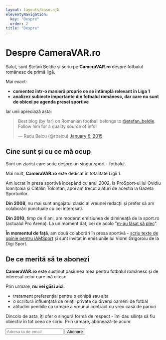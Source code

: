 ```yaml
---
layout: layouts/base.njk
eleventyNavigation:
  key: "Despre"
  order: 2
title: "Despre"
---
```

# Despre CameraVAR.ro

Salut, sunt Ștefan Beldie și scriu pe **CameraVAR.ro** despre fotbalul românesc de primă ligă.

Mai exact:

*   **comentez într-o manieră proprie ce se întâmplă relevant în Liga 1**
*   **analizez subiecte importante din fotbalul românesc, dar care nu sunt de obicei pe agenda presei sportive**

Iar unii apreciază asta:

> Best blog (by far) on Romanian football belongs to [@stefan\_beldie](https://twitter.com/stefan_beldie?ref_src=twsrc%5Etfw&ref=cameravar.ro). Follow him for a quality source of info!
> 
> — Radu Baicu (@rbaicu) [January 6, 2015](https://twitter.com/rbaicu/status/552524606717038593?ref_src=twsrc%5Etfw&ref=cameravar.ro)

Cine sunt și cu ce mă ocup
--------------------------

Sunt un ziarist care scrie despre un singur sport - fotbalul.

Mai mult, **CameraVAR.ro** este dedicat în totalitate Ligii 1.

Am lucrat în presa sportivă începând cu anul 2002, la ProSport-ul lui Ovidiu Ioanițoaia și Cătălin Tolontan, apoi am trecut alături de aceștia la Gazeta Sporturilor.

**Din 2008**, nu mai sunt angajatul clasic al vreunei redacții și prefer să am colaborări punctuale cu cei interesați.

**Din 2010**, timp de 4 ani, am moderat emisiunea de dimineață de la sport.ro (actualul Pro Arena). La un moment dat, cei de acolo "[m-au lăsat să plec](https://www.cameravar.ro/plecare-beldie-sport-ro/)".

**În momentul de față**, am două colaborări în presa sportivă - [scriu texte de opinie pentru iAMSport](https://iamsport.ro/autor/stefan-beldie/) și sunt invitat în emisiunile lui Viorel Grigoroiu de la Digi Sport.

De ce merită să te abonezi
--------------------------

**CameraVAR.ro** este susținut pasiunea mea pentru fotbalul românesc și de interesul celor care mă citesc.

Prin urmare, **nu vei găsi aici**:

*   tratament preferențial pentru o echipă sau alta
*   o scriitură influențată de relații private cu diverși oameni de fotbal
*   atitudini penibile ca urmare a vreunui contract cu vreo casă de pariuri

Dincolo de asta, îți ofer o singură formă de respect - îmi dau silința să fiu obiectiv în tot ceea ce scriu. Prin urmare, abonează-te acum:
  <form
    action="https://buttondown.com/api/emails/embed-subscribe/free-of-email"
    method="post"
    target="popupwindow"
    onsubmit="window.open('https://buttondown.email/free-of-email', 'popupwindow')"
    class="newsletter-form"
  >
    <div class="input-group">
      <input
        type="email"
        name="email"
        placeholder="Adresa ta de email"
        required
        aria-label="Adresa de email"
      />
      <button type="submit">Abonare</button>
    </div>
    <p class="form-message" id="form"></p>
  </form>
